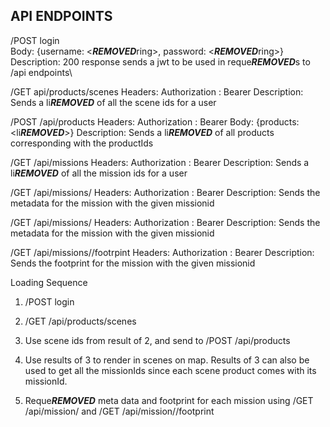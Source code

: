 API ENDPOINTS
-------------
/POST login\
Body: {username: <***REMOVED***ring>, password: <***REMOVED***ring>}\
Description: 200 response sends a jwt to be used in reque***REMOVED***s to /api endpoints\\
  
/GET api/products/scenes
Headers:
  Authorization : Bearer <token>
Description:
  Sends a li***REMOVED*** of all the scene ids for a user

/POST /api/products
Headers:
  Authorization : Bearer <token>
Body:
  {products: <li***REMOVED***<productIds>>}
Description:
  Sends a li***REMOVED*** of all products corresponding with the productIds

/GET /api/missions
Headers:
  Authorization : Bearer <token>
Description:
  Sends a li***REMOVED*** of all the mission ids for a user
  
/GET /api/missions/<missionId>
Headers:
  Authorization : Bearer <token>
Description:
  Sends the metadata for the mission with the given missionid
  
/GET /api/missions/<missionId>
Headers:
  Authorization : Bearer <token>
Description:
  Sends the metadata for the mission with the given missionid
  
/GET /api/missions/<missionId>/footrpint
Headers:
  Authorization : Bearer <token>
Description:
  Sends the footprint for the mission with the given missionid

Loading Sequence
1. /POST login
  
2. /GET /api/products/scenes
  
3. Use scene ids from result of 2, and send to /POST /api/products
  
4. Use results of 3 to render in scenes on map. Results of 3 can also be used to get all the missionIds since each scene product comes with its missionId.
  
5. Reque***REMOVED*** meta data and footprint for each mission using /GET /api/mission/<missionid> and /GET /api/mission/<missionid>/footprint
  
